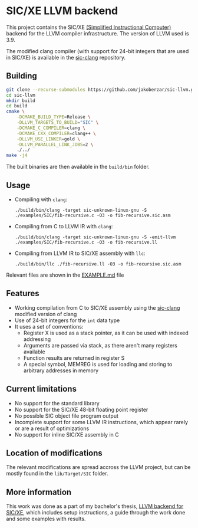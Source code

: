# SIC/XE LLVM backend

This project contains the SIC/XE [(Simplified Instructional Computer)](https://en.wikipedia.org/wiki/Simplified_Instructional_Computer) backend for the LLVM compiler infrastructure.
The version of LLVM used is 3.9.

The modified clang compiler (with support for 24-bit integers that are used in SIC/XE) is available in the [sic-clang](https://github.com/jakoberzar/sic-clang) repository.

## Building

```bash
git clone --recurse-submodules https://github.com/jakoberzar/sic-llvm.git
cd sic-llvm
mkdir build
cd build
cmake \
    -DCMAKE_BUILD_TYPE=Release \
    -DLLVM_TARGETS_TO_BUILD="SIC" \
    -DCMAKE_C_COMPILER=clang \
    -DCMAKE_CXX_COMPILER=clang++ \
    -DLLVM_USE_LINKER=gold \
    -DLLVM_PARALLEL_LINK_JOBS=2 \
    ./../
make -j4
```

The built binaries are then available in the `build/bin` folder.

## Usage

- Compiling with `clang`:

  `./build/bin/clang -target sic-unknown-linux-gnu -S ./examples/SIC/fib-recursive.c -O3 -o fib-recursive.sic.asm`

- Compiling from C to LLVM IR with `clang`:

  `./build/bin/clang -target sic-unknown-linux-gnu -S -emit-llvm ./examples/SIC/fib-recursive.c -O3 -o fib-recursive.ll`

- Compiling from LLVM IR to SIC/XE assembly with `llc`:

  `./build/bin/llc ./fib-recursive.ll -O3 -o fib-recursive.sic.asm`

Relevant files are shown in the [EXAMPLE.md](./EXAMPLE.md) file

## Features

- Working compilation from C to SIC/XE assembly using the [sic-clang](https://github.com/jakoberzar/sic-clang) modified version of clang
- Use of 24-bit integers for the `int` data type
- It uses a set of conventions:
  - Register X is used as a stack pointer, as it can be used with indexed addressing
  - Arguments are passed via stack, as there aren't many registers available
  - Function results are returned in register S
  - A special symbol, MEMREG is used for loading and storing to arbitrary addresses in memory

## Current limitations

- No support for the standard library
- No support for the SIC/XE 48-bit floating point register
- No possible SIC object file program output
- Incomplete support for some LLVM IR instructions, which appear rarely or are a result of optimizations
- No support for inline SIC/XE assembly in C

## Location of modifications

The relevant modifications are spread accross the LLVM project, but can be mostly found in the `lib/Target/SIC` folder.

## More information

This work was done as a part of my bachelor's thesis, [LLVM backend for SIC/XE](http://eprints.fri.uni-lj.si/4360/), which includes setup instructions, a guide through the work done and some examples with results.

